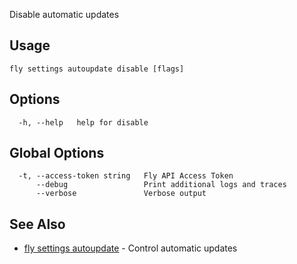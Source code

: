 Disable automatic updates

## Usage
~~~
fly settings autoupdate disable [flags]
~~~

## Options

~~~
  -h, --help   help for disable
~~~

## Global Options

~~~
  -t, --access-token string   Fly API Access Token
      --debug                 Print additional logs and traces
      --verbose               Verbose output
~~~

## See Also

* [fly settings autoupdate](/docs/flyctl/settings-autoupdate/)	 - Control automatic updates

